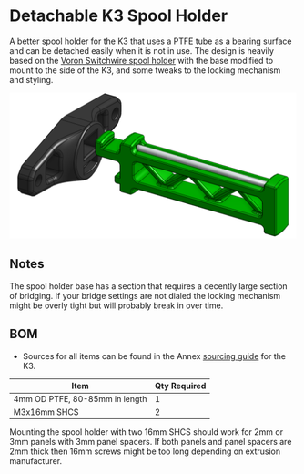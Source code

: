 # Detachable K3 Spool Holder

A better spool holder for the K3 that uses a PTFE tube as a bearing surface and can be detached easily when it is not in use. The design is heavily based on the [Voron Switchwire spool holder](https://github.com/VoronDesign/Voron-Switchwire/tree/master/STL) with the base modified to mount to the side of the K3, and some tweaks to the locking mechanism and styling.

![CAD](Images/exploded.png)

## Notes
The spool holder base has a section that requires a decently large section of bridging. If your bridge settings are not dialed the locking mechanism might be overly tight but will probably break in over time.

## BOM
- Sources for all items can be found in the Annex [sourcing guide](https://docs.google.com/spreadsheets/d/1O3eyVuQ6M4F03MJSDs4Z71_XyNjXL5HFTZr1jsaAtRc/htmlview#) for the K3.

| Item                                                             | Qty Required  |
| ---                                                              | ---           |
| 4mm OD PTFE, 80-85mm in length                                   | 1             |
| M3x16mm SHCS                                                     | 2             |

Mounting the spool holder with two 16mm SHCS should work for 2mm or 3mm panels with 3mm panel spacers. If both panels and panel spacers are 2mm thick then 16mm screws might be too long depending on extrusion manufacturer.